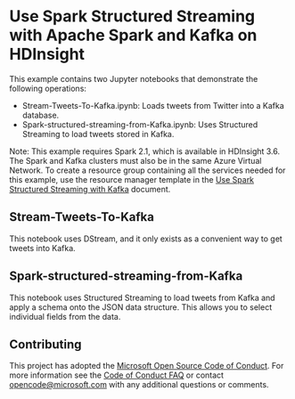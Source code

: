# Use Spark Structured Streaming with Apache Spark and Kafka on HDInsight

This example contains two Jupyter notebooks that demonstrate the following operations:

* Stream-Tweets-To-Kafka.ipynb: Loads tweets from Twitter into a Kafka database.
* Spark-structured-streaming-from-Kafka.ipynb: Uses Structured Streaming to load tweets stored in Kafka.

Note: This example requires Spark 2.1, which is available in HDInsight 3.6. The Spark and Kafka clusters must also be in the same Azure Virtual Network. To create a resource group containing all the services needed for this example, use the resource manager template in the [Use Spark Structured Streaming with Kafka](http://docs.microsoft.com/azure/hdinsight/hdinsight-apache-kafka-spark-structured-streaming) document.

## Stream-Tweets-To-Kafka

This notebook uses DStream, and it only exists as a convenient way to get tweets into Kafka.

## Spark-structured-streaming-from-Kafka

This notebook uses Structured Streaming to load tweets from Kafka and apply a schema onto the JSON data structure. This allows you to select individual fields from the data.

## Contributing

This project has adopted the [Microsoft Open Source Code of Conduct](https://opensource.microsoft.com/codeofconduct/). For more information see the [Code of Conduct FAQ](https://opensource.microsoft.com/codeofconduct/faq/) or contact [opencode@microsoft.com](mailto:opencode@microsoft.com) with any additional questions or comments.
